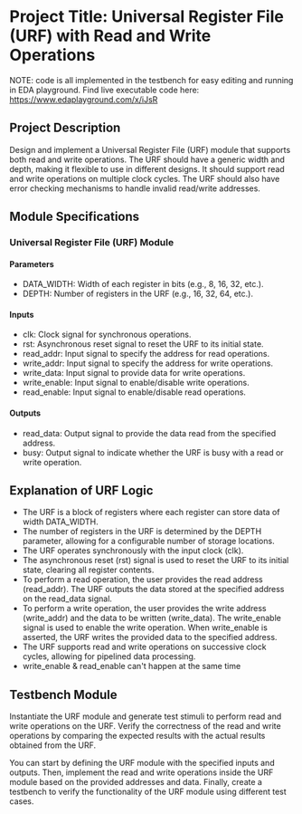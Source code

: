 # Project Title: Universal Register File (URF) with Read and Write Operations

NOTE: code is all implemented in the testbench for easy editing and running in EDA playground.
Find live executable code here: <https://www.edaplayground.com/x/iJsR>

## Project Description

Design and implement a Universal Register File (URF) module that supports both read and write operations. The URF should have a generic width and depth, making it flexible to use in different designs. It should support read and write operations on multiple clock cycles. The URF should also have error checking mechanisms to handle invalid read/write addresses.

## Module Specifications

### Universal Register File (URF) Module

#### Parameters

- DATA_WIDTH: Width of each register in bits (e.g., 8, 16, 32, etc.).
- DEPTH: Number of registers in the URF (e.g., 16, 32, 64, etc.).

#### Inputs

- clk: Clock signal for synchronous operations.
- rst: Asynchronous reset signal to reset the URF to its initial state.
- read_addr: Input signal to specify the address for read operations.
- write_addr: Input signal to specify the address for write operations.
- write_data: Input signal to provide data for write operations.
- write_enable: Input signal to enable/disable write operations.
- read_enable: Input signal to enable/disable read operations.

#### Outputs

- read_data: Output signal to provide the data read from the specified address.
- busy: Output signal to indicate whether the URF is busy with a read or write operation.

## Explanation of URF Logic

- The URF is a block of registers where each register can store data of width DATA_WIDTH.
- The number of registers in the URF is determined by the DEPTH parameter, allowing for a configurable number of storage locations.
- The URF operates synchronously with the input clock (clk).
- The asynchronous reset (rst) signal is used to reset the URF to its initial state, clearing all register contents.
- To perform a read operation, the user provides the read address (read_addr). The URF outputs the data stored at the specified address on the read_data signal.
- To perform a write operation, the user provides the write address (write_addr) and the data to be written (write_data). The write_enable signal is used to enable the write operation. When write_enable is asserted, the URF writes the provided data to the specified address.
- The URF supports read and write operations on successive clock cycles, allowing for pipelined data processing.
- write_enable & read_enable can't happen at the same time

## Testbench Module

Instantiate the URF module and generate test stimuli to perform read and write operations on the URF.
Verify the correctness of the read and write operations by comparing the expected results with the actual results obtained from the URF.

You can start by defining the URF module with the specified inputs and outputs. Then, implement the read and write operations inside the URF module based on the provided addresses and data. Finally, create a testbench to verify the functionality of the URF module using different test cases.
